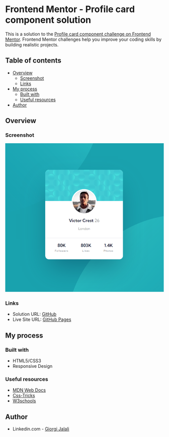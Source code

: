 # Frontend Mentor - Profile card component solution

This is a solution to the [Profile card component challenge on Frontend Mentor](https://www.frontendmentor.io/challenges/profile-card-component-cfArpWshJ). Frontend Mentor challenges help you improve your coding skills by building realistic projects.

## Table of contents

- [Overview](#overview)
  - [Screenshot](#screenshot)
  - [Links](#links)
- [My process](#my-process)
  - [Built with](#built-with)
  - [Useful resources](#useful-resources)
- [Author](#author)

## Overview

### Screenshot

![profile card component main](./profile-card-component.bmp)

### Links

- Solution URL: [GitHub](https://github.com/Giorgi-Jalali/Profile-card-component)
- Live Site URL: [GitHub Pages](https://Giorgi-Jalali.github.io/Profile-card-component)

## My process

### Built with

- HTML5/CSS3
- Responsive Design

### Useful resources

- [MDN Web Docs](https://developer.mozilla.org/en-US/)
- [Css-Tricks](https://css-tricks.com/)
- [W3schools](https://www.w3schools.com/)

## Author

- Linkedin.com - [Giorgi Jalali](https://www.linkedin.com/in/giorgi-jalali-0336b8225/)
